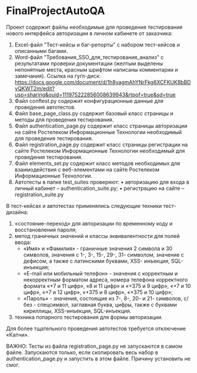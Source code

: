 # FinalProjectAutoQA
Проект содержит файлы необходимые для проведения тестирования нового интерфейса авторизации в личном кабинете от заказчика:
1)	Excel-файл "Тест-кейсы и баг-репорты" с набором тест-кейсов и описанными багами.
2)	Word-файл "Требования_SSO_для_тестирования_анализ" с результатами проверки документации (желтым выделены непонятные места, красным шрифтом написаны комментарии и замечания). Ссылка на гугл-диск: https://docs.google.com/document/d/1h8yagmAhYNrFkg6XCFKUK8bBDyQKWT2m/edit?usp=sharing&ouid=111975222856008639943&rtpof=true&sd=true
3)	Файл conftest.py содержит конфигурационные данные для проведения автотестов.
4)	Файл base_page_class.py содержит базовый класс страницы и методы для проведения тестирования.
5)	Файл authentication_page.py содержит класс страницы авторизации на сайте Ростелеком Информационные Технологии необходимый для проведения тестирования.
6)	Файл registration_page.py содержит класс страницы регистрации на сайте Ростелеком Информационные Технологии необходимый для проведения тестирования.
7)	Файл elements_set.py содержит класс методов необходимых для взаимодействия с веб-элементами на сайте Ростелеком Информационные Технологии.
8)	Автотесты в папке test_suites проверяют:
•	авторизацию для входа в личный кабинет – authentication_suite.py;
•	регистрацию на сайте – registration_suite.py

В тест-кейсах и автотестах применялись следующие техники тест-дизайна:
1.	«состояние-переход» для авторизации по временному коду и восстановления пароля;
2.	метод граничных значений и классы эквивалентности для полей ввода: 
    - «Имя» и «Фамилия» - граничные значения 2 символа и 30 символов, значения с 1-, 3-, 15-, 29-, 31- символом, значение с дефисом, а также с латинскими буквами, XSS- инъекция, SQL-инъекция;
    - «E-mail или мобильный телефон» - значения с корректным и некорректным форматом адреса, номера телефона корректного формата «+7 и 11 цифр», «8 и 11 цифр» и «+375 и 9 цифр», «+7 и 10 цифр», «+7 и 12 цифр», «+375 и 8 цифр», «+375 и 10 цифр»;
    - «Пароль» - значения, состоящие из 7-, 8-, 20- и 21- символов, с/без - спецсимвол, заглавная буква, цифры, также с буквами кириллицы, XSS-инъекция, SQL-инъекция.
3.	техника попарного тестирования для формы авторизации.

Для более тщательного проведения автотестов требуется отключение «Капчи».

ВАЖНО: Тесты из файла registration_page.py не запускаются в самом файле. Запускаются только, если скопировать весь набор в authentication_page.py и запустить в этом файле. Причину установить не смог.
